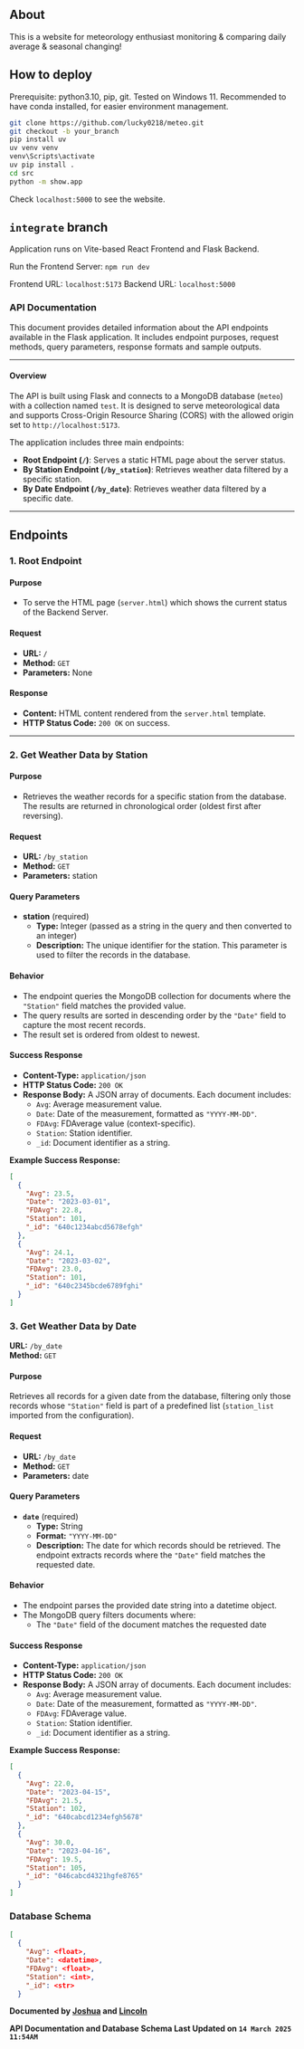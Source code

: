 ## About
This is a website for meteorology enthusiast monitoring & comparing daily average & seasonal changing! 

## How to deploy
Prerequisite: python3.10, pip, git. Tested on Windows 11.
Recommended to have conda installed, for easier environment management.
```bash
git clone https://github.com/lucky0218/meteo.git
git checkout -b your_branch
pip install uv
uv venv venv
venv\Scripts\activate
uv pip install .
cd src
python -m show.app
```
Check `localhost:5000` to see the website.

## `integrate` branch
Application runs on Vite-based React Frontend and Flask Backend.

Run the Frontend Server: `npm run dev`

Frontend URL: `localhost:5173`
Backend URL: `localhost:5000`

### API Documentation

This document provides detailed information about the API endpoints available in the Flask application. It includes endpoint purposes, request methods, query parameters, response formats and sample outputs.

---

#### Overview

The API is built using Flask and connects to a MongoDB database (`meteo`) with a collection named `test`. It is designed to serve meteorological data and supports Cross-Origin Resource Sharing (CORS) with the allowed origin set to `http://localhost:5173`.

The application includes three main endpoints:

- **Root Endpoint (`/`)**: Serves a static HTML page about the server status.
- **By Station Endpoint (`/by_station`)**: Retrieves weather data filtered by a specific station.
- **By Date Endpoint (`/by_date`)**: Retrieves weather data filtered by a specific date.
---

## Endpoints

### 1. Root Endpoint

#### Purpose
- To serve the HTML page (`server.html`) which shows the current status of the Backend Server.

#### Request
- **URL:** `/` 
- **Method:** `GET`  
- **Parameters:** None

#### Response
- **Content:** HTML content rendered from the `server.html` template.
- **HTTP Status Code:** `200 OK` on success.

---

### 2. Get Weather Data by Station

#### Purpose
- Retrieves the weather records for a specific station from the database. The results are returned in chronological order (oldest first after reversing).

#### Request
- **URL:** `/by_station` 
- **Method:** `GET`  
- **Parameters:** station

#### Query Parameters
- **station** (required)
  - **Type:** Integer (passed as a string in the query and then converted to an integer)
  - **Description:** The unique identifier for the station. This parameter is used to filter the records in the database.

#### Behavior
- The endpoint queries the MongoDB collection for documents where the `"Station"` field matches the provided value.
- The query results are sorted in descending order by the `"Date"` field to capture the most recent records.
- The result set is ordered from oldest to newest.

#### Success Response
- **Content-Type:** `application/json`
- **HTTP Status Code:** `200 OK`
- **Response Body:** A JSON array of documents. Each document includes:
  - `Avg`: Average measurement value.
  - `Date`: Date of the measurement, formatted as `"YYYY-MM-DD"`.
  - `FDAvg`: FDAverage value (context-specific).
  - `Station`: Station identifier.
  - `_id`: Document identifier as a string.
  

**Example Success Response:**
```json
[
  {
    "Avg": 23.5,
    "Date": "2023-03-01",
    "FDAvg": 22.8,
    "Station": 101,
    "_id": "640c1234abcd5678efgh"
  },
  {
    "Avg": 24.1,
    "Date": "2023-03-02",
    "FDAvg": 23.0,
    "Station": 101,
    "_id": "640c2345bcde6789fghi"
  }
]
```

### 3. Get Weather Data by Date

**URL:** `/by_date`  
**Method:** `GET`

#### Purpose
Retrieves all records for a given date from the database, filtering only those records whose `"Station"` field is part of a predefined list (`station_list` imported from the configuration).

#### Request
- **URL:** `/by_date` 
- **Method:** `GET`  
- **Parameters:** date

#### Query Parameters
- **`date`** (required)
  - **Type:** String
  - **Format:** `"YYYY-MM-DD"`
  - **Description:** The date for which records should be retrieved. The endpoint extracts records where the `"Date"` field matches the requested date.

#### Behavior
- The endpoint parses the provided date string into a datetime object.
- The MongoDB query filters documents where:
  - The `"Date"` field of the document matches the requested date

#### Success Response
- **Content-Type:** `application/json`
- **HTTP Status Code:** `200 OK`
- **Response Body:** A JSON array of documents. Each document includes:
  - `Avg`: Average measurement value.
  - `Date`: Date of the measurement, formatted as `"YYYY-MM-DD"`.
  - `FDAvg`: FDAverage value.
  - `Station`: Station identifier.
  - `_id`: Document identifier as a string.

**Example Success Response:**
```json
[
  {
    "Avg": 22.0,
    "Date": "2023-04-15",
    "FDAvg": 21.5,
    "Station": 102,
    "_id": "640cabcd1234efgh5678"
  },
  {
    "Avg": 30.0,
    "Date": "2023-04-16",
    "FDAvg": 19.5,
    "Station": 105,
    "_id": "046cabcd4321hgfe8765"
  }
]
```

### Database Schema
```json
[
  {
    "Avg": <float>,
    "Date": <datetime>,
    "FDAvg": <float>,
    "Station": <int>,
    "_id": <str>
  }
```

**Documented by [Joshua](https://github.com/Sadliquid) and [Lincoln](https://github.com/lincoln0623)**

**API Documentation and Database Schema Last Updated on `14 March 2025 11:54AM`**
